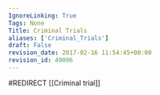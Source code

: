 ```yaml
---
IgnoreLinking: True
Tags: None
Title: Criminal Trials
aliases: ['Criminal_Trials']
draft: False
revision_date: 2017-02-16 11:54:45+00:00
revision_id: 49096
---
```


#REDIRECT [[Criminal trial]]
